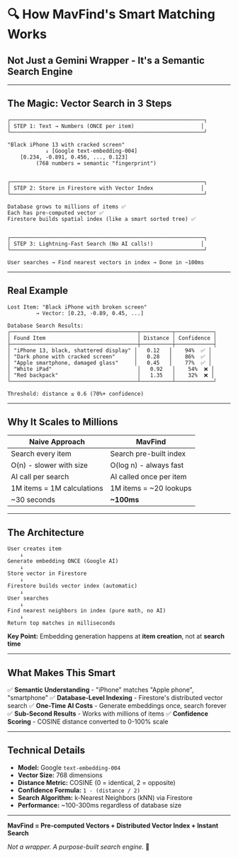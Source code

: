 # 🔍 How MavFind's Smart Matching Works

## Not Just a Gemini Wrapper - It's a Semantic Search Engine

---

## The Magic: Vector Search in 3 Steps

```
┌─────────────────────────────────────────────────────────────┐
│ STEP 1: Text → Numbers (ONCE per item)                     │
└─────────────────────────────────────────────────────────────┘

"Black iPhone 13 with cracked screen"
            ↓ [Google text-embedding-004]
    [0.234, -0.891, 0.456, ..., 0.123]
         (768 numbers = semantic "fingerprint")


┌─────────────────────────────────────────────────────────────┐
│ STEP 2: Store in Firestore with Vector Index               │
└─────────────────────────────────────────────────────────────┘

Database grows to millions of items ✅
Each has pre-computed vector ✅
Firestore builds spatial index (like a smart sorted tree) ✅


┌─────────────────────────────────────────────────────────────┐
│ STEP 3: Lightning-Fast Search (No AI calls!)               │
└─────────────────────────────────────────────────────────────┘

User searches → Find nearest vectors in index → Done in ~100ms
```

---

## Real Example

```
Lost Item: "Black iPhone with broken screen"
         → Vector: [0.23, -0.89, 0.45, ...]

Database Search Results:
┌────────────────────────────────────────┬──────────┬────────────┐
│ Found Item                             │ Distance │ Confidence │
├────────────────────────────────────────┼──────────┼────────────┤
│ "iPhone 13, black, shattered display" │   0.12   │    94%  ✅ │
│ "Dark phone with cracked screen"      │   0.28   │    86%  ✅ │
│ "Apple smartphone, damaged glass"     │   0.45   │    77%  ✅ │
│ "White iPad"                           │   0.92   │    54%  ❌ │
│ "Red backpack"                         │   1.35   │    32%  ❌ │
└────────────────────────────────────────┴──────────┴────────────┘

Threshold: distance ≤ 0.6 (70%+ confidence)
```

---

## Why It Scales to Millions

| Naive Approach | MavFind |
|----------------|---------|
| Search every item | Search pre-built index |
| O(n) - slower with size | O(log n) - always fast |
| AI call per search | AI called once per item |
| 1M items = 1M calculations | 1M items = ~20 lookups |
| ~30 seconds | **~100ms** |

---

## The Architecture

```
User creates item
    ↓
Generate embedding ONCE (Google AI)
    ↓
Store vector in Firestore
    ↓
Firestore builds vector index (automatic)
    ↓
User searches
    ↓
Find nearest neighbors in index (pure math, no AI)
    ↓
Return top matches in milliseconds
```

**Key Point:** Embedding generation happens at **item creation**, not at **search time**

---

## What Makes This Smart

✅ **Semantic Understanding** - "iPhone" matches "Apple phone", "smartphone"
✅ **Database-Level Indexing** - Firestore's distributed vector search
✅ **One-Time AI Costs** - Generate embeddings once, search forever
✅ **Sub-Second Results** - Works with millions of items
✅ **Confidence Scoring** - COSINE distance converted to 0-100% scale

---

## Technical Details

- **Model:** Google `text-embedding-004`
- **Vector Size:** 768 dimensions
- **Distance Metric:** COSINE (0 = identical, 2 = opposite)
- **Confidence Formula:** `1 - (distance / 2)`
- **Search Algorithm:** k-Nearest Neighbors (kNN) via Firestore
- **Performance:** ~100-300ms regardless of database size

---

**MavFind = Pre-computed Vectors + Distributed Vector Index + Instant Search**

*Not a wrapper. A purpose-built search engine.* 🚀
